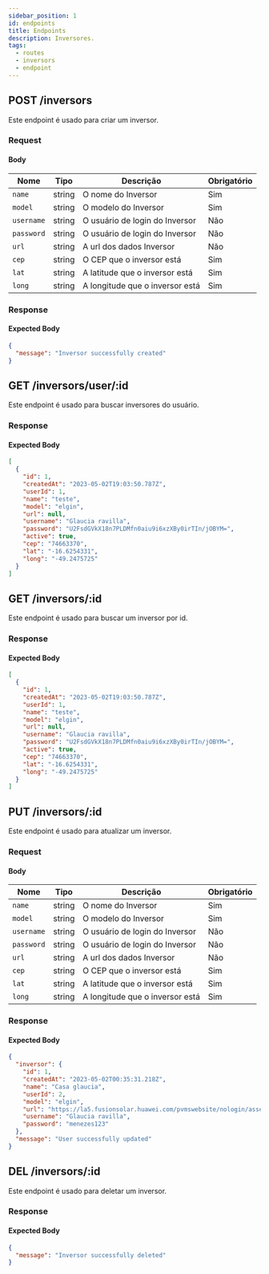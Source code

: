 ```yaml
---
sidebar_position: 1
id: endpoints
title: Endpoints
description: Inversores.
tags:
  - routes
  - inversors
  - endpoint
---
```


## POST /inversors

Este endpoint é usado para criar um inversor.

### Request

#### Body

| Nome       | Tipo   | Descrição                       | Obrigatório |
| ---------- | ------ | ------------------------------- | ----------- |
| `name`     | string | O nome do Inversor              | Sim         |
| `model`    | string | O modelo do Inversor            | Sim         |
| `username` | string | O usuário de login do Inversor  | Não         |
| `password` | string | O usuário de login do Inversor  | Não         |
| `url`      | string | A url dos dados Inversor        | Não         |
| `cep`      | string | O CEP que o inversor está       | Sim         |
| `lat`      | string | A latitude que o inversor está  | Sim         |
| `long`     | string | A longitude que o inversor está | Sim         |

### Response

#### Expected Body

```json
{
  "message": "Inversor successfully created"
}
```

## GET /inversors/user/:id

Este endpoint é usado para buscar inversores do usuário.

### Response

#### Expected Body

```json
[
  {
    "id": 1,
    "createdAt": "2023-05-02T19:03:50.787Z",
    "userId": 1,
    "name": "teste",
    "model": "elgin",
    "url": null,
    "username": "Glaucia ravilla",
    "password": "U2FsdGVkX18n7PLDMfn0aiu9i6xzXBy0irTIn/jOBYM=",
    "active": true,
    "cep": "74663370",
    "lat": "-16.6254331",
    "long": "-49.2475725"
  }
]
```

## GET /inversors/:id

Este endpoint é usado para buscar um inversor por id.

### Response

#### Expected Body

```json
[
  {
    "id": 1,
    "createdAt": "2023-05-02T19:03:50.787Z",
    "userId": 1,
    "name": "teste",
    "model": "elgin",
    "url": null,
    "username": "Glaucia ravilla",
    "password": "U2FsdGVkX18n7PLDMfn0aiu9i6xzXBy0irTIn/jOBYM=",
    "active": true,
    "cep": "74663370",
    "lat": "-16.6254331",
    "long": "-49.2475725"
  }
]
```

## PUT /inversors/:id

Este endpoint é usado para atualizar um inversor.

### Request

#### Body

| Nome       | Tipo   | Descrição                       | Obrigatório |
| ---------- | ------ | ------------------------------- | ----------- |
| `name`     | string | O nome do Inversor              | Sim         |
| `model`    | string | O modelo do Inversor            | Sim         |
| `username` | string | O usuário de login do Inversor  | Não         |
| `password` | string | O usuário de login do Inversor  | Não         |
| `url`      | string | A url dos dados Inversor        | Não         |
| `cep`      | string | O CEP que o inversor está       | Sim         |
| `lat`      | string | A latitude que o inversor está  | Sim         |
| `long`     | string | A longitude que o inversor está | Sim         |

### Response

#### Expected Body

```json
{
  "inversor": {
    "id": 1,
    "createdAt": "2023-05-02T00:35:31.218Z",
    "name": "Casa glaucia",
    "userId": 2,
    "model": "elgin",
    "url": "https://la5.fusionsolar.huawei.com/pvmswebsite/nologin/assets/build/index.html#/kiosk?kk=c8G84jaHlgapefCwiO3spDcixh4dKQeI",
    "username": "Glaucia ravilla",
    "password": "menezes123"
  },
  "message": "User successfully updated"
}
```

## DEL /inversors/:id

Este endpoint é usado para deletar um inversor.

### Response

#### Expected Body

```json
{
  "message": "Inversor successfully deleted"
}
```
